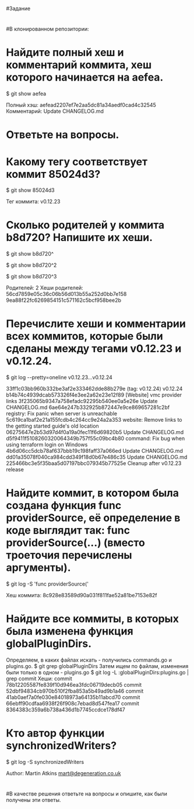 #Задание
#
#В клонированном репозитории:
#
#    Найдите полный хеш и комментарий коммита, хеш которого начинается на aefea.
$ git show aefea

Полный хэш: aefead2207ef7e2aa5dc81a34aedf0cad4c32545
Комментарий: Update CHANGELOG.md
#    Ответьте на вопросы.
#
#    Какому тегу соответствует коммит 85024d3?
$ git show 85024d3

Тег коммита: v0.12.23
#    Сколько родителей у коммита b8d720? Напишите их хеши.
$ git show b8d720^

$ git show b8d720^2

$ git show b8d720^3

Родителей: 2
Хеши родителей:
56cd7859e05c36c06b56d013b55a252d0bb7e158
9ea88f22fc6269854151c571162c5bcf958bee2b
#    Перечислите хеши и комментарии всех коммитов, которые были сделаны между тегами v0.12.23 и v0.12.24.
$ git log --pretty=oneline  v0.12.23...v0.12.24

33ff1c03bb960b332be3af2e333462dde88b279e (tag: v0.12.24) v0.12.24
b14b74c4939dcab573326f4e3ee2a62e23e12f89 [Website] vmc provider links
3f235065b9347a758efadc92295b540ee0a5e26e Update CHANGELOG.md
6ae64e247b332925b872447e9ce869657281c2bf registry: Fix panic when server is unreachable
5c619ca1baf2e21a155fcdb4c264cc9e24a2a353 website: Remove links to the getting started guide's old location
06275647e2b53d97d4f0a19a0fec11f6d69820b5 Update CHANGELOG.md
d5f9411f5108260320064349b757f55c09bc4b80 command: Fix bug when using terraform login on Windows
4b6d06cc5dcb78af637bbb19c198faff37a066ed Update CHANGELOG.md
dd01a35078f040ca984cdd349f18d0b67e486c35 Update CHANGELOG.md
225466bc3e5f35baa5d07197bbc079345b77525e Cleanup after v0.12.23 release
#    Найдите коммит, в котором была создана функция func providerSource, её определение в коде выглядит так: func providerSource(...) (вместо троеточия перечислены аргументы).
$ git log -S 'func providerSource('

Хеш коммита: 8c928e83589d90a031f811fae52a81be7153e82f
#    Найдите все коммиты, в которых была изменена функция globalPluginDirs.
Определяем, в каких файлах искать - получились commands.go и plugins.go.
$ git grep globalPluginDirs
Затем ищем по файлам, изменения были только в одном - plugins.go
$ git log -L :globalPluginDirs:plugins.go | grep commit
Хеши:
commit 78b12205587fe839f10d946ea3fdc06719decb05
commit 52dbf94834cb970b510f2fba853a5b49ad9b1a46
commit 41ab0aef7a0fe030e84018973a64135b11abcd70
commit 66ebff90cdfaa6938f26f908c7ebad8d547fea17
commit 8364383c359a6b738a436d1b7745ccdce178df47
#
#    Кто автор функции synchronizedWriters?
$ git log -S synchronizedWriters

Author: Martin Atkins <mart@degeneration.co.uk>
#
#
#В качестве решения ответьте на вопросы и опишите, как были получены эти ответы.
